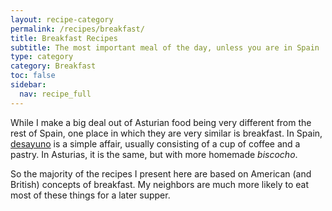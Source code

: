 ```yaml
---
layout: recipe-category
permalink: /recipes/breakfast/
title: Breakfast Recipes
subtitle: The most important meal of the day, unless you are in Spain
type: category
category: Breakfast
toc: false
sidebar:
  nav: recipe_full
---
```

While I make a big deal out of Asturian food being very different from the rest of Spain, one place in which they are very similar is breakfast. In Spain, [desayuno](/recipes/courses/desayuno/) is a simple affair, usually consisting of a cup of coffee and a pastry. In Asturias, it is the same, but with more homemade *biscocho*.

So the majority of the recipes I present here are based on American (and British) concepts of breakfast. My neighbors are much more likely to eat most of these things for a later supper.